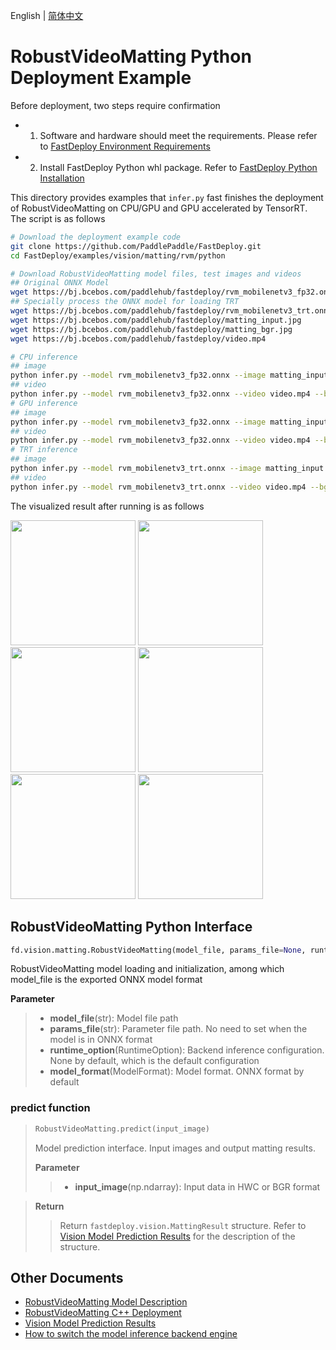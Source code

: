 English | [简体中文](README.md)
# RobustVideoMatting Python Deployment Example

Before deployment, two steps require confirmation

- 1. Software and hardware should meet the requirements. Please refer to [FastDeploy Environment Requirements](../../../../../docs/cn/build_and_install/download_prebuilt_libraries.md)  
- 2. Install FastDeploy Python whl package. Refer to [FastDeploy Python Installation](../../../../../docs/cn/build_and_install/download_prebuilt_libraries.md)

This directory provides examples that `infer.py` fast finishes the deployment of RobustVideoMatting on CPU/GPU and GPU accelerated by TensorRT. The script is as follows

```bash
# Download the deployment example code 
git clone https://github.com/PaddlePaddle/FastDeploy.git
cd FastDeploy/examples/vision/matting/rvm/python

# Download RobustVideoMatting model files, test images and videos
## Original ONNX Model
wget https://bj.bcebos.com/paddlehub/fastdeploy/rvm_mobilenetv3_fp32.onnx
## Specially process the ONNX model for loading TRT
wget https://bj.bcebos.com/paddlehub/fastdeploy/rvm_mobilenetv3_trt.onnx
wget https://bj.bcebos.com/paddlehub/fastdeploy/matting_input.jpg
wget https://bj.bcebos.com/paddlehub/fastdeploy/matting_bgr.jpg
wget https://bj.bcebos.com/paddlehub/fastdeploy/video.mp4

# CPU inference
## image
python infer.py --model rvm_mobilenetv3_fp32.onnx --image matting_input.jpg --bg matting_bgr.jpg --device cpu
## video
python infer.py --model rvm_mobilenetv3_fp32.onnx --video video.mp4 --bg matting_bgr.jpg --device cpu
# GPU inference
## image
python infer.py --model rvm_mobilenetv3_fp32.onnx --image matting_input.jpg --bg matting_bgr.jpg --device gpu
## video
python infer.py --model rvm_mobilenetv3_fp32.onnx --video video.mp4 --bg matting_bgr.jpg --device gpu
# TRT inference
## image
python infer.py --model rvm_mobilenetv3_trt.onnx --image matting_input.jpg --bg matting_bgr.jpg --device gpu --use_trt True
## video
python infer.py --model rvm_mobilenetv3_trt.onnx --video video.mp4 --bg matting_bgr.jpg --device gpu --use_trt True
```

The visualized result after running is as follows
<div width="1240">
<img width="200" height="200" float="left" src="https://user-images.githubusercontent.com/67993288/186852040-759da522-fca4-4786-9205-88c622cd4a39.jpg">
<img width="200" height="200" float="left" src="https://user-images.githubusercontent.com/67993288/186852587-48895efc-d24a-43c9-aeec-d7b0362ab2b9.jpg">
<img width="200" height="200" float="left" src="https://user-images.githubusercontent.com/67993288/186852116-cf91445b-3a67-45d9-a675-c69fe77c383a.jpg">
<img width="200" height="200" float="left" src="https://user-images.githubusercontent.com/67993288/186852554-6960659f-4fd7-4506-b33b-54e1a9dd89bf.jpg">
<img width="200" height="200" float="left" src="https://user-images.githubusercontent.com/19977378/196653716-f7043bd5-dfc2-4e7d-be0f-e12a6af4c55b.gif">
<img width="200" height="200" float="left" src="https://user-images.githubusercontent.com/19977378/196654529-866bff5d-47a2-4584-9627-39b587799228.gif">
</div>

## RobustVideoMatting Python Interface 

```python
fd.vision.matting.RobustVideoMatting(model_file, params_file=None, runtime_option=None, model_format=ModelFormat.ONNX)
```

RobustVideoMatting model loading and initialization, among which model_file is the exported ONNX model format

**Parameter**

> * **model_file**(str): Model file path 
> * **params_file**(str): Parameter file path. No need to set when the model is in ONNX format
> * **runtime_option**(RuntimeOption): Backend inference configuration. None by default, which is the default configuration
> * **model_format**(ModelFormat): Model format. ONNX format by default

### predict function

> ```python
> RobustVideoMatting.predict(input_image)
> ```
>
> Model prediction interface. Input images and output matting results.
>
> **Parameter**
>
> > * **input_image**(np.ndarray): Input data in HWC or BGR format

> **Return**
>
> > Return `fastdeploy.vision.MattingResult` structure. Refer to [Vision Model Prediction Results](../../../../../docs/api/vision_results/) for the description of the structure.


## Other Documents

- [RobustVideoMatting Model Description](..)
- [RobustVideoMatting C++ Deployment](../cpp)
- [Vision Model Prediction Results](../../../../../docs/api/vision_results/)
- [How to switch the model inference backend engine](../../../../../docs/cn/faq/how_to_change_backend.md)
